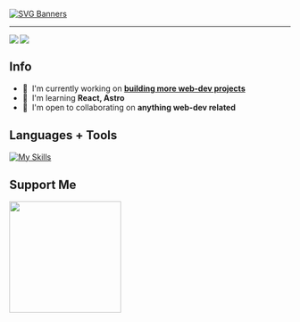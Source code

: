 [![SVG Banners](https://svg-banners.vercel.app/api?type=rainbow&text1=nine96as&width=738&height=200)](https://github.com/Akshay090/svg-banners)

---

<img align="left" src="https://github.com/nine96as/stats/blob/master/generated/overview.svg#gh-dark-mode-only" />
<img src="https://github.com/nine96as/stats/blob/master/generated/languages.svg#gh-dark-mode-only" />

## Info

- 🚀  I'm currently working on **[building more web-dev projects](https://www.theodinproject.com/)**
- 🧠  I'm learning **React, Astro**
- 🤝  I'm open to collaborating on **anything web-dev related**

## Languages + Tools

[![My Skills](https://skillicons.dev/icons?i=python,java,js,html,css,tailwindcss,ts,php,kotlin,mongodb,mysql,postgresql,prisma,nodejs,laravel,docker,express,flask,jest,react,vite&perline=7)](https://skillicons.dev)

## Support Me

<a href="https://www.buymeacoffee.com/nine96as"><img src="https://cdn.buymeacoffee.com/buttons/v2/default-yellow.png" width="200" /></a>
